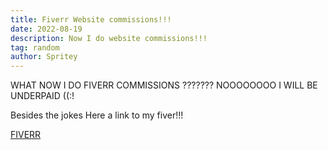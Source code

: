 ```yaml
---
title: Fiverr Website commissions!!!
date: 2022-08-19
description: Now I do website commissions!!!
tag: random
author: Spritey
---
```


WHAT NOW I DO FIVERR COMMISSIONS ??????? NOOOOOOOO I WILL BE UNDERPAID ((:!

Besides the jokes Here a link to my fiver!!!

[FIVERR](https://www.fiverr.com/mihneaonthemoon/build-a-static-website-for-you)


